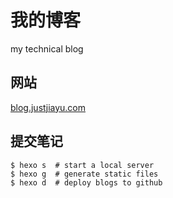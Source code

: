 # 我的博客
my technical blog

## 网站
[blog.justjiayu.com](blog.justjiayu.com)

## 提交笔记
```
$ hexo s  # start a local server
$ hexo g  # generate static files
$ hexo d  # deploy blogs to github
```
